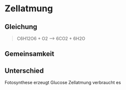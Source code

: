 # Zellatmung
## Gleichung
> C6H12O6 + O2 --> 6CO2 + 6H2O
## Gemeinsamkeit
## Unterschied
Fotosynthese erzeugt Glucose
Zellatmung verbraucht es

